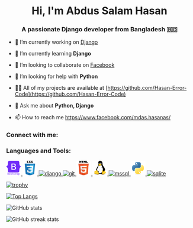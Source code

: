 <h1 align="center">Hi, I'm Abdus Salam Hasan</h1>
<h3 align="center">A passionate Django developer from Bangladesh 🇧🇩</h3>

- 🔭 I’m currently working on [Django](https://github.com/Hasan-Error-Code/AI-Quest.git)

- 🌱 I’m currently learning **Django**

- 👯 I’m looking to collaborate on [Facebook](https://www.facebook.com/mdas.hasanas/)

- 🤝 I’m looking for help with **Python**

- 👨‍💻 All of my projects are available at [https://github.com/Hasan-Error-Code](https://github.com/Hasan-Error-Code)

- 💬 Ask me about **Python, Django**

- 📫 How to reach me https://www.facebook.com/mdas.hasanas/

<h3 align="left">Connect with me:</h3>
<p align="left">
</p>

<h3 align="left">Languages and Tools:</h3>

<p align="left"> <a href="https://getbootstrap.com" target="_blank" rel="noreferrer"> <img src="https://raw.githubusercontent.com/devicons/devicon/master/icons/bootstrap/bootstrap-plain-wordmark.svg" alt="bootstrap" width="40" height="40"/> </a> <a href="https://www.w3schools.com/css/" target="_blank" rel="noreferrer"> <img src="https://raw.githubusercontent.com/devicons/devicon/master/icons/css3/css3-original-wordmark.svg" alt="css3" width="40" height="40"/> </a> <a href="https://www.djangoproject.com/" target="_blank" rel="noreferrer"> <img src="https://cdn.worldvectorlogo.com/logos/django.svg" alt="django" width="40" height="40"/> </a> <a href="https://git-scm.com/" target="_blank" rel="noreferrer"> <img src="https://www.vectorlogo.zone/logos/git-scm/git-scm-icon.svg" alt="git" width="40" height="40"/> </a> <a href="https://www.w3.org/html/" target="_blank" rel="noreferrer"> <img src="https://raw.githubusercontent.com/devicons/devicon/master/icons/html5/html5-original-wordmark.svg" alt="html5" width="40" height="40"/> </a> <a href="https://www.linux.org/" target="_blank" rel="noreferrer"> <img src="https://raw.githubusercontent.com/devicons/devicon/master/icons/linux/linux-original.svg" alt="linux" width="40" height="40"/> </a> <a href="https://www.microsoft.com/en-us/sql-server" target="_blank" rel="noreferrer"> <img src="https://www.svgrepo.com/show/303229/microsoft-sql-server-logo.svg" alt="mssql" width="40" height="40"/> </a> <a href="https://www.python.org" target="_blank" rel="noreferrer"> <img src="https://raw.githubusercontent.com/devicons/devicon/master/icons/python/python-original.svg" alt="python" width="40" height="40"/> </a> <a href="https://www.sqlite.org/" target="_blank" rel="noreferrer"> <img src="https://www.vectorlogo.zone/logos/sqlite/sqlite-icon.svg" alt="sqlite" width="40" height="40"/> </a> </p>

[![trophy](https://github-profile-trophy.vercel.app/?username=Hasan-Error-Code)](https://github.com/ryo-ma/github-profile-trophy)

[![Top Langs](https://github-readme-stats.vercel.app/api/top-langs/?username=Hasan-Error-Code)](https://github.com/anuraghazra/github-readme-stats)

![GitHub stats](https://github-readme-stats.vercel.app/api?username=Hasan-Error-Code&show_icons=true&count_private=true)

![GitHub streak stats](https://github-readme-streak-stats.herokuapp.com/?user=Hasan-Error-Code)
